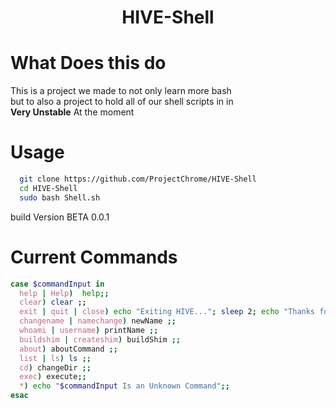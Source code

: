 <h1 align="center">HIVE-Shell</h1>

# What Does this do
  This is a project we made to not only learn more bash<br>
  but to also a project to hold all of our shell scripts in in<br>
**Very Unstable** At the moment

# Usage

```bash
  git clone https://github.com/ProjectChrome/HIVE-Shell
  cd HIVE-Shell
  sudo bash Shell.sh
```

build Version BETA 0.0.1

# Current Commands
```bash
case $commandInput in
  help | Help)  help;;
  clear) clear ;;
  exit | quit | close) echo "Exiting HIVE..."; sleep 2; echo "Thanks for using HIVE"; echo "Made By Wave Demure"; exit ;;
  changename | namechange) newName ;;
  whoami | username) printName ;;
  buildshim | createshim) buildShim ;;
  about) aboutCommand ;;
  list | ls) ls ;;
  cd) changeDir ;;
  exec) execute;;
  *) echo "$commandInput Is an Unknown Command";;
esac
```
